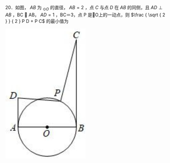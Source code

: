 20．如图， $A B$ 为 $_ { \odot O }$ 的直径， $A B { = } 2$ ，点 $C$ 与点 $D$ 在 $A B$ 的同侧，且 $A D \perp A B$ ，BC  AB， $A D { = } 1$ ，BC＝3，点 P 是O上的一动点，则 $\frac { \sqrt { 2 } } { 2 } P D + P C$ 的最小值为

![](<../../qs_image_DB/专题2-5_最值模型之阿氏圆与胡不归（解析版）/b3ea05ce368c1feaab801b2864bbe578514f1a58e05eda26e0a20996edebe749.jpg>)
